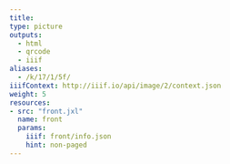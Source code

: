 ```yaml
---
title:
type: picture
outputs:
  - html
  - qrcode
  - iiif
aliases:
  - /k/17/1/5f/
iiifContext: http://iiif.io/api/image/2/context.json
weight: 5
resources:
- src: "front.jxl"
  name: front
  params:
    iiif: front/info.json
    hint: non-paged
---
```

